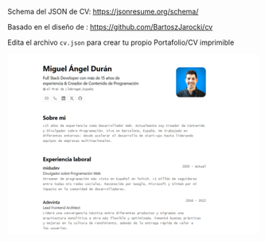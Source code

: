 Schema del JSON de CV:
https://jsonresume.org/schema/

Basado en el diseño de :
https://github.com/BartoszJarocki/cv

Edita el archivo `cv.json` para crear tu propio Portafolio/CV imprimible

<img src="portada.png"></img>